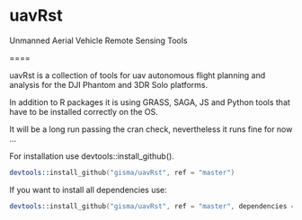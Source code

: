 # uavRst
Unmanned Aerial Vehicle Remote Sensing Tools

====

uavRst is a collection of tools for uav autonomous flight planning and analysis for the DJI Phantom and 3DR Solo platforms.

In addition to R packages it is using GRASS, SAGA, JS and Python tools that have to be installed correctly on the OS. 


It will be a long run passing the cran check, nevertheless it runs fine for now ...

For installation use devtools::install_github().

```S
devtools::install_github("gisma/uavRst", ref = "master")
```

If you want to install all dependencies use:

```S
devtools::install_github("gisma/uavRst", ref = "master", dependencies = TRUE, force = TRUE)
```
